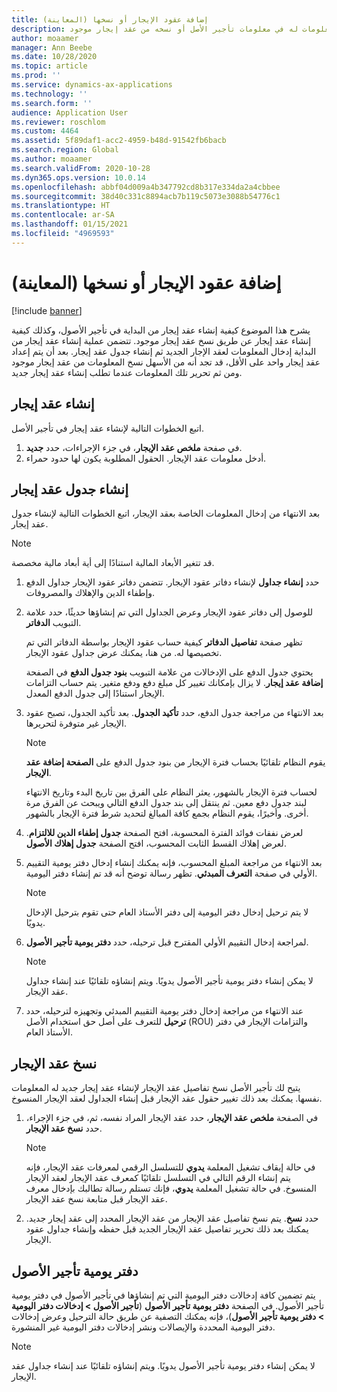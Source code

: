```yaml
---
title: إضافة عقود الإيجار أو نسخها (المعاينة)
description: يصف هذا الموضوع كيفية إنشاء عقد إيجار جديد عن طريق إدخال معلومات له في معلومات تأجير الأصل أو نسخه من عقد إيجار موجود.
author: moaamer
manager: Ann Beebe
ms.date: 10/28/2020
ms.topic: article
ms.prod: ''
ms.service: dynamics-ax-applications
ms.technology: ''
ms.search.form: ''
audience: Application User
ms.reviewer: roschlom
ms.custom: 4464
ms.assetid: 5f89daf1-acc2-4959-b48d-91542fb6bacb
ms.search.region: Global
ms.author: moaamer
ms.search.validFrom: 2020-10-28
ms.dyn365.ops.version: 10.0.14
ms.openlocfilehash: abbf04d009a4b347792cd8b317e334da2a4cbbee
ms.sourcegitcommit: 38d40c331c8894acb7b119c5073e3088b54776c1
ms.translationtype: HT
ms.contentlocale: ar-SA
ms.lasthandoff: 01/15/2021
ms.locfileid: "4969593"
---
```

# <a name="add-or-copy-leases-preview"></a>إضافة عقود الإيجار أو نسخها (المعاينة)

[!include [banner](../includes/banner.md)]

يشرح هذا الموضوع كيفية إنشاء عقد إيجار من البداية في تأجير الأصول، وكذلك كيفية إنشاء عقد إيجار عن طريق نسخ عقد إيجار موجود. تتضمن عملية إنشاء عقد إيجار من البداية إدخال المعلومات لعقد الإجار الجديد ثم إنشاء جدول عقد إيجار. بعد أن يتم إعداد عقد إيجار واحد على الأقل، قد تجد أنه من الأسهل نسخ المعلومات من عقد إيجار موجود ومن ثم تحرير تلك المعلومات عندما تطلب إنشاء عقد إيجار جديد.

## <a name="create-a-lease"></a>إنشاء عقد إيجار

اتبع الخطوات التالية لإنشاء عقد إيجار في تأجير الأصل.

1. في صفحة **ملخص عقد الإيجار**، في جزء الإجراءات، حدد **جديد**.
2. أدخل معلومات عقد الإيجار. الحقول المطلوبة يكون لها حدود حمراء.

## <a name="create-a-lease-schedule"></a>إنشاء جدول عقد إيجار

بعد الانتهاء من إدخال المعلومات الخاصة بعقد الإيجار، اتبع الخطوات التالية لإنشاء جدول عقد إيجار.

> [!NOTE]
> قد تتغير الأبعاد المالية استنادًا إلى أية أبعاد مالية مخصصة.

1. حدد **إنشاء جداول** لإنشاء دفاتر عقود الإيجار. تتضمن دفاتر عقود الإيجار جداول الدفع وإطفاء الدين والإهلاك والمصروفات.
2. للوصول إلى دفاتر عقود الإيجار وعرض الجداول التي تم إنشاؤها حديثًا، حدد علامة التبويب **الدفاتر**.

    تظهر صفحة **تفاصيل الدفاتر** كيفية حساب عقود الإيجار بواسطة الدفاتر التي تم تخصيصها له. من هنا، يمكنك عرض جداول عقود الإيجار.

    يحتوي جدول الدفع على الإدخالات من علامة التبويب **‏‫بنود جدول الدفع‬** في الصفحة **إضافة عقد إيجار**. لا يزال بإمكانك تغيير كل مبلغ دفع ودفع متغير. يتم حساب التزامات الإيجار استنادًا إلى جدول الدفع المعدل.

4. بعد الانتهاء من مراجعة جدول الدفع، حدد **تأكيد الجدول**. بعد تأكيد الجدول، تصبح عقود الإيجار غير متوفرة لتحريرها.

    > [!NOTE]
    > يقوم النظام تلقائيًا بحساب فترة الإيجار من بنود جدول الدفع على **الصفحة إضافة عقد الإيجار**.
    >
    > لحساب فترة الإيجار بالشهور، يعثر النظام على الفرق بين تاريخ البدء وتاريخ الانتهاء لبند جدول دفع معين. ثم ينتقل إلى بند جدول الدفع التالي ويبحث عن الفرق مرة أخرى. وأخيرًا، يقوم النظام بجمع كافة المبالغ لتحديد شرط فترة الإيجار بالشهور.

5. لعرض نفقات فوائد الفترة المحسوبة، افتح الصفحة **جدول إطفاء الدين للالتزام**. لعرض إهلاك القسط الثابت المحسوب، افتح الصفحة **جدول إهلاك الأصول**.
6. بعد الانتهاء من مراجعة المبلغ المحسوب، فإنه يمكنك إنشاء إدخال دفتر يومية التقييم الأولي في صفحة **التعرف المبدئي**. تظهر رسالة توضح أنه قد تم إنشاء دفتر اليومية.

    > [!NOTE]
    > لا يتم ترحيل إدخال دفتر اليومية إلى دفتر الأستاذ العام حتى تقوم بترحيل الإدخال يدويًا.

7. لمراجعة إدخال التقييم الأولي المقترح قبل ترحيله، حدد **دفتر يومية تأجير الأصول**.

    > [!NOTE]
    > لا يمكن إنشاء دفتر يومية تأجير الأصول يدويًا. ويتم إنشاؤه تلقائيًا عند إنشاء جداول عقد الإيجار.

8. عند الانتهاء من مراجعة إدخال دفتر يومية التقييم المبدئي وتجهيزه لترحيله، حدد **ترحيل** للتعرف على أصل حق استخدام الأصل (ROU) والتزامات الإيجار في دفتر الأستاذ العام.

## <a name="copy-a-lease"></a>نسخ عقد الإيجار

يتيح لك تأجير الأصل نسخ تفاصيل عقد الإيجار لإنشاء عقد إيجار جديد له المعلومات نفسها. يمكنك بعد ذلك تغيير حقول عقد الإيجار قبل إنشاء الجداول لعقد الإيجار المنسوخ.

1. في الصفحة **ملخص عقد الإيجار**، حدد عقد الإيجار المراد نفسه، ثم، في جزء الإجراء، حدد **نسخ عقد الإيجار**.

    > [!NOTE]
    > في حالة إيقاف تشغيل المعلمة **يدوي** للتسلسل الرقمي لمعرفات عقد الإيجار، فإنه يتم إنشاء الرقم التالي في التسلسل تلقائيًا كمعرف عقد الإيجار لعقد الإيجار المنسوخ. في حالة تشغيل المعلمة **يدوي**، فإنك تستلم رسالة تطالبك بإدخال معرف عقد الإيجار قبل متابعة نسخ عقد الإيجار.

2. حدد **نسخ**. يتم نسخ تفاصيل عقد الإيجار من عقد الإيجار المحدد إلى عقد إيجار جديد. يمكنك بعد ذلك تحرير تفاصيل عقد الإيجار الجديد قبل حفظه وإنشاء جداول عقود الإيجار.

## <a name="asset-leasing-journal"></a>دفتر يومية تأجير الأصول

يتم تضمين كافة إدخالات دفتر اليومية التي تم إنشاؤها في تأجير الأصول في دفتر يومية تأجير الأصول. في الصفحة **دفتر يومية تأجير الأصول** (**تأجير الأصول \> إدخالات دفتر اليومية \> دفتر يومية تأجير الأصول**)، فإنه يمكنك التصفية عن طريق حالة الترحيل وعرض إدخالات دفتر اليومية المحددة والإيصالات ونشر إدخالات دفتر اليومية غير المنشورة.

> [!NOTE]
> لا يمكن إنشاء دفتر يومية تأجير الأصول يدويًا. ويتم إنشاؤه تلقائيًا عند إنشاء جداول عقد الإيجار.
